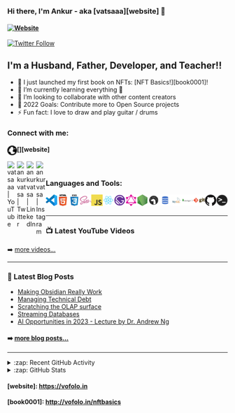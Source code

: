### Hi there, I'm Ankur - aka [vatsaaa][website] 👋 

#### [![Website](https://img.shields.io/website?label=vofolo.in&style=for-the-badge&url=https%3A%2F%2Fvofolo.in)](https://vofolo.in)
[![Twitter Follow](https://img.shields.io/twitter/follow/ankurvatsa?color=1DA1F2&logo=twitter&style=for-the-badge)](https://twitter.com/intent/follow?original_referer=https%3A%2F%2Fgithub.com%2FcodeSTACKr&screen_name=ankurvatsa)

## I'm a Husband, Father, Developer, and Teacher!!

- 🔭 I just launched my first book on NFTs: [NFT Basics!][book0001]!
- 🌱 I’m currently learning everything 🤣
- 👯 I’m looking to collaborate with other content creators
- 🥅 2022 Goals: Contribute more to Open Source projects
- ⚡ Fun fact: I love to draw and play guitar / drums

### Connect with me:

#### [<img align="left" alt="vofolo.in" width="22px" src="https://raw.githubusercontent.com/iconic/open-iconic/master/svg/globe.svg" />][website]
[<img align="left" alt="vatsaaa | YouTube" width="22px" src="https://cdn.jsdelivr.net/npm/simple-icons@v3/icons/youtube.svg" />][youtube]
[<img align="left" alt="ankurvatsa | Twitter" width="22px" src="https://cdn.jsdelivr.net/npm/simple-icons@v3/icons/twitter.svg" />][twitter]
[<img align="left" alt="ankurvatsa | LinkedIn" width="22px" src="https://cdn.jsdelivr.net/npm/simple-icons@v3/icons/linkedin.svg" />][linkedin]
[<img align="left" alt="ankurvatsa | Instagram" width="22px" src="https://cdn.jsdelivr.net/npm/simple-icons@v3/icons/instagram.svg" />][instagram]

<br />

### Languages and Tools:

[<img align="left" alt="Visual Studio Code" width="26px" src="https://raw.githubusercontent.com/github/explore/80688e429a7d4ef2fca1e82350fe8e3517d3494d/topics/visual-studio-code/visual-studio-code.png" />][webdevplaylist]
[<img align="left" alt="HTML5" width="26px" src="https://raw.githubusercontent.com/github/explore/80688e429a7d4ef2fca1e82350fe8e3517d3494d/topics/html/html.png" />][webdevplaylist]
[<img align="left" alt="CSS3" width="26px" src="https://raw.githubusercontent.com/github/explore/80688e429a7d4ef2fca1e82350fe8e3517d3494d/topics/css/css.png" />][cssplaylist]
[<img align="left" alt="Sass" width="26px" src="https://raw.githubusercontent.com/github/explore/80688e429a7d4ef2fca1e82350fe8e3517d3494d/topics/sass/sass.png" />][cssplaylist]
[<img align="left" alt="JavaScript" width="26px" src="https://raw.githubusercontent.com/github/explore/80688e429a7d4ef2fca1e82350fe8e3517d3494d/topics/javascript/javascript.png" />][jsplaylist]
[<img align="left" alt="React" width="26px" src="https://raw.githubusercontent.com/github/explore/80688e429a7d4ef2fca1e82350fe8e3517d3494d/topics/react/react.png" />][reactplaylist]
[<img align="left" alt="Gatsby" width="26px" src="https://raw.githubusercontent.com/github/explore/e94815998e4e0713912fed477a1f346ec04c3da2/topics/gatsby/gatsby.png" />][webdevplaylist]
[<img align="left" alt="GraphQL" width="26px" src="https://raw.githubusercontent.com/github/explore/80688e429a7d4ef2fca1e82350fe8e3517d3494d/topics/graphql/graphql.png" />][webdevplaylist]
[<img align="left" alt="Node.js" width="26px" src="https://raw.githubusercontent.com/github/explore/80688e429a7d4ef2fca1e82350fe8e3517d3494d/topics/nodejs/nodejs.png" />][webdevplaylist]
[<img align="left" alt="Deno" width="26px" src="https://raw.githubusercontent.com/github/explore/361e2821e2dea67711cde99c9c40ed357061cf27/topics/deno/deno.png" />][webdevplaylist]
[<img align="left" alt="SQL" width="26px" src="https://raw.githubusercontent.com/github/explore/80688e429a7d4ef2fca1e82350fe8e3517d3494d/topics/sql/sql.png" />][webdevplaylist]
[<img align="left" alt="MySQL" width="26px" src="https://raw.githubusercontent.com/github/explore/80688e429a7d4ef2fca1e82350fe8e3517d3494d/topics/mysql/mysql.png" />][webdevplaylist]
[<img align="left" alt="MongoDB" width="26px" src="https://raw.githubusercontent.com/github/explore/80688e429a7d4ef2fca1e82350fe8e3517d3494d/topics/mongodb/mongodb.png" />][webdevplaylist]
[<img align="left" alt="Git" width="26px" src="https://raw.githubusercontent.com/github/explore/80688e429a7d4ef2fca1e82350fe8e3517d3494d/topics/git/git.png" />][webdevplaylist]
[<img align="left" alt="GitHub" width="26px" src="https://raw.githubusercontent.com/github/explore/78df643247d429f6cc873026c0622819ad797942/topics/github/github.png" />][webdevplaylist]
[<img align="left" alt="Terminal" width="26px" src="https://raw.githubusercontent.com/github/explore/80688e429a7d4ef2fca1e82350fe8e3517d3494d/topics/terminal/terminal.png" />][webdevplaylist]

<br />
<br />

---

### 📺 Latest YouTube Videos

<!-- YOUTUBE:START -->
<!-- YOUTUBE:END -->

➡️ [more videos...](https://youtube.com/ankur.vatsa)

---

### 📕 Latest Blog Posts

<!-- BLOG-POST-LIST:START -->
- [Making Obsidian Really Work](https://thethlog.blogspot.com/2023/11/making-obsidian-really-work.html)
- [Managing Technical Debt](https://thethlog.blogspot.com/2023/11/technical-debt.html)
- [Scratching the OLAP surface](https://thethlog.blogspot.com/2023/10/understanding-olap.html)
- [Streaming Databases](https://thethlog.blogspot.com/2023/10/streaming-databases.html)
- [AI Opportunities in 2023 - Lecture by Dr. Andrew Ng](https://thethlog.blogspot.com/2023/10/ai-opportunities-in-2023-lecture-by-dr.html)
<!-- BLOG-POST-LIST:END -->

#### ➡️ [more blog posts...](https://vofolo.in)

---

<details>
  <summary>:zap: Recent GitHub Activity</summary>
  
<!--START_SECTION:activity-->
<!--END_SECTION:activity-->

</details>

<details>
  <summary>:zap: GitHub Stats</summary>

  <img align="left" alt="Ankur's GitHub Stats" src="https://github-readme-stats.vatsaaa.vercel.app/api?username=vatsaaa&show_icons=true&hide_border=true" />

</details>

#### [website]: https://vofolo.in
#### [book0001]: http://vofolo.in/nftbasics
[twitter]: https://twitter.com/ankurvatsa
[youtube]: https://youtube.com/ankur.vatsa
[instagram]: https://instagram.com/ankurvatsa
[linkedin]: https://linkedin.com/in/ankurvatsa
[webdevplaylist]: https://www.youtube.com/playlist?list=PLkwxH9e_vrAJ0WbEsFA9W3I1W-g_BTsbt
[jsplaylist]: https://www.youtube.com/playlist?list=PLkwxH9e_vrALRJKu7wfXby3MKeflhTu6B
[cssplaylist]: https://www.youtube.com/playlist?list=PLkwxH9e_vrALSdvZuEh6gqQdmDoDIoqz4
[reactplaylist]: https://www.youtube.com/playlist?list=PLkwxH9e_vrAK4TdffpxKY3QGyHCpxFcQ0
